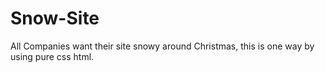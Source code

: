 # Snow-Site
All Companies want their site snowy around Christmas, this is one way by using pure css html.
